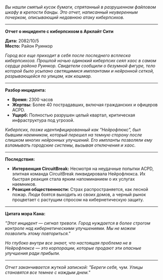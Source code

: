 _Вы нашли смятый кусок бумаги, спрятанный в разрушенном файловом шкафу в крепости банды. Это отчет, написанный неуверенным почерком, описывающий недавнюю атаку киберпсихов._

---

**Отчет о инциденте с киберпсихом в Арклайт Сити**

**Дата:** 2082/10/5  
**Место:** Район Руинкор

_Город все еще приходит в себя после последнего всплеска киберпсихоза. Прошлой ночью одинокий киберпсих сеял хаос в самом сердце района Руинкор. Свидетели сообщили о безумной фигуре, тело которой было усыпано светящимися имплантами и нейронной сеткой, разрывающейся по улицам, как кошмар._

---

**Разбор инцидента:**

- **Время:** 2300 часов
- **Жертвы:** Более 40 пострадавших, включая гражданских и офицеров ACPD.
- **Ущерб:** Полностью разрушен целый квартал, критическая инфраструктура под угрозой.

_Киберпсих, позже идентифицированный как "Нейрофлюкс", был бывшим наемником, который перешел на темную сторону после слишком многих нейронных улучшений. Его импланты позволяли ему взламывать городские системы, вызывая отключения и хаос._

---

**Последствия:**

- **Интервенция CircuitBreak:** Несмотря на неудачные попытки ACPD, элитная команда CircuitBreak ликвидировала Нейрофлюкса. Их быстрая реакция стала ярким напоминанием о их услугах наемников.
- **Реакция общественности:** Страх распространяется, как лесной пожар. Люди боятся выходить из своих домов, а черный рынок процветает с растущим спросом на кибернетическую защиту.

---

**Цитата мэра Кана:**

_"Этот инцидент — сигнал тревоги. Город нуждается в более строгом контроле над кибернетическими улучшениями. Мы не можем позволить этому повториться."_

_Но глубоко внутри все знают, что настоящая проблема не в Нейрофлюксе — это корпорации, которые продают эти опасные улучшения ради прибыли._

---

_Отчет заканчивается жуткой запиской: "Береги себя, чум. Улицы становятся все темнее с каждым днем."_
